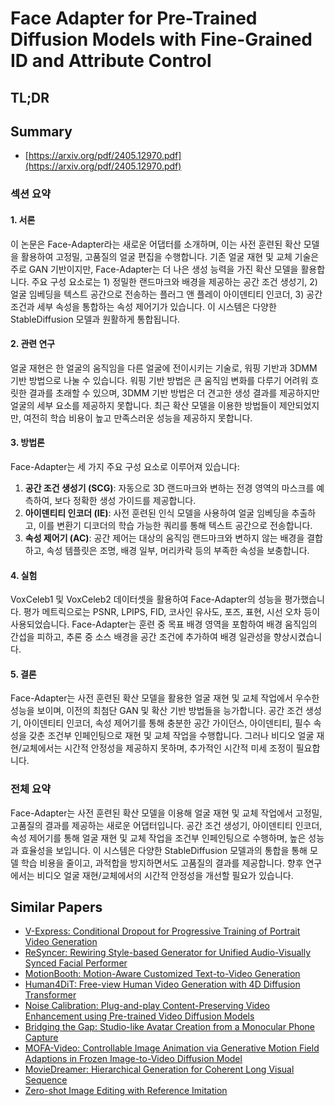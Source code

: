 # Face Adapter for Pre-Trained Diffusion Models with Fine-Grained ID and Attribute Control
## TL;DR
## Summary
- [https://arxiv.org/pdf/2405.12970.pdf](https://arxiv.org/pdf/2405.12970.pdf)

### 섹션 요약

#### 1. 서론
이 논문은 Face-Adapter라는 새로운 어댑터를 소개하며, 이는 사전 훈련된 확산 모델을 활용하여 고정밀, 고품질의 얼굴 편집을 수행합니다. 기존 얼굴 재현 및 교체 기술은 주로 GAN 기반이지만, Face-Adapter는 더 나은 생성 능력을 가진 확산 모델을 활용합니다. 주요 구성 요소로는 1) 정밀한 랜드마크와 배경을 제공하는 공간 조건 생성기, 2) 얼굴 임베딩을 텍스트 공간으로 전송하는 플러그 앤 플레이 아이덴티티 인코더, 3) 공간 조건과 세부 속성을 통합하는 속성 제어기가 있습니다. 이 시스템은 다양한 StableDiffusion 모델과 원활하게 통합됩니다.

#### 2. 관련 연구
얼굴 재현은 한 얼굴의 움직임을 다른 얼굴에 전이시키는 기술로, 워핑 기반과 3DMM 기반 방법으로 나눌 수 있습니다. 워핑 기반 방법은 큰 움직임 변화를 다루기 어려워 흐릿한 결과를 초래할 수 있으며, 3DMM 기반 방법은 더 견고한 생성 결과를 제공하지만 얼굴의 세부 요소를 제공하지 못합니다. 최근 확산 모델을 이용한 방법들이 제안되었지만, 여전히 학습 비용이 높고 만족스러운 성능을 제공하지 못합니다.

#### 3. 방법론
Face-Adapter는 세 가지 주요 구성 요소로 이루어져 있습니다:
1. **공간 조건 생성기 (SCG)**: 자동으로 3D 랜드마크와 변하는 전경 영역의 마스크를 예측하여, 보다 정확한 생성 가이드를 제공합니다.
2. **아이덴티티 인코더 (IE)**: 사전 훈련된 인식 모델을 사용하여 얼굴 임베딩을 추출하고, 이를 변환기 디코더의 학습 가능한 쿼리를 통해 텍스트 공간으로 전송합니다.
3. **속성 제어기 (AC)**: 공간 제어는 대상의 움직임 랜드마크와 변하지 않는 배경을 결합하고, 속성 템플릿은 조명, 배경 일부, 머리카락 등의 부족한 속성을 보충합니다.

#### 4. 실험
VoxCeleb1 및 VoxCeleb2 데이터셋을 활용하여 Face-Adapter의 성능을 평가했습니다. 평가 메트릭으로는 PSNR, LPIPS, FID, 코사인 유사도, 포즈, 표현, 시선 오차 등이 사용되었습니다. Face-Adapter는 훈련 중 목표 배경 영역을 포함하여 배경 움직임의 간섭을 피하고, 추론 중 소스 배경을 공간 조건에 추가하여 배경 일관성을 향상시켰습니다.

#### 5. 결론
Face-Adapter는 사전 훈련된 확산 모델을 활용한 얼굴 재현 및 교체 작업에서 우수한 성능을 보이며, 이전의 최첨단 GAN 및 확산 기반 방법들을 능가합니다. 공간 조건 생성기, 아이덴티티 인코더, 속성 제어기를 통해 충분한 공간 가이던스, 아이덴티티, 필수 속성을 갖춘 조건부 인페인팅으로 재현 및 교체 작업을 수행합니다. 그러나 비디오 얼굴 재현/교체에서는 시간적 안정성을 제공하지 못하며, 추가적인 시간적 미세 조정이 필요합니다.

### 전체 요약
Face-Adapter는 사전 훈련된 확산 모델을 이용해 얼굴 재현 및 교체 작업에서 고정밀, 고품질의 결과를 제공하는 새로운 어댑터입니다. 공간 조건 생성기, 아이덴티티 인코더, 속성 제어기를 통해 얼굴 재현 및 교체 작업을 조건부 인페인팅으로 수행하며, 높은 성능과 효율성을 보입니다. 이 시스템은 다양한 StableDiffusion 모델과의 통합을 통해 모델 학습 비용을 줄이고, 과적합을 방지하면서도 고품질의 결과를 제공합니다. 향후 연구에서는 비디오 얼굴 재현/교체에서의 시간적 안정성을 개선할 필요가 있습니다.

## Similar Papers
- [V-Express: Conditional Dropout for Progressive Training of Portrait Video Generation](2406.02511.md)
- [ReSyncer: Rewiring Style-based Generator for Unified Audio-Visually Synced Facial Performer](2408.03284.md)
- [MotionBooth: Motion-Aware Customized Text-to-Video Generation](2406.17758.md)
- [Human4DiT: Free-view Human Video Generation with 4D Diffusion Transformer](2405.17405.md)
- [Noise Calibration: Plug-and-play Content-Preserving Video Enhancement using Pre-trained Video Diffusion Models](2407.10285.md)
- [Bridging the Gap: Studio-like Avatar Creation from a Monocular Phone Capture](2407.19593.md)
- [MOFA-Video: Controllable Image Animation via Generative Motion Field Adaptions in Frozen Image-to-Video Diffusion Model](2405.20222.md)
- [MovieDreamer: Hierarchical Generation for Coherent Long Visual Sequence](2407.16655.md)
- [Zero-shot Image Editing with Reference Imitation](2406.07547.md)
